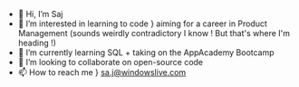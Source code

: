 - 👋 Hi, I’m Saj
- 👀 I’m interested in learning to code } aiming for a career in Product Management (sounds weirdly contradictory I know ! But that's where I'm heading !)
- 🌱 I’m currently learning SQL + taking on the AppAcademy Bootcamp
- 💞️ I’m looking to collaborate on open-source code
- 📫 How to reach me } sa.j@windowslive.com

<!---
saj0802/saj0802 is a ✨ special ✨ repository because its `README.md` (this file) appears on your GitHub profile.
You can click the Preview link to take a look at your changes.
--->
